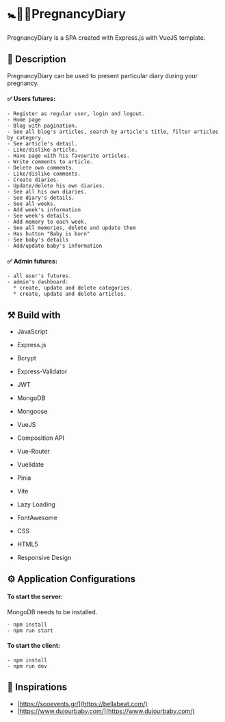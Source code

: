 # :baby_symbol::baby_bottle::memo:PregnancyDiary
PregnancyDiary is a SPA created with Express.js with VueJS template.

## :memo: Description
PregnancyDiary can be used to present particular diary during your pregnancy.

#### :white_check_mark: Users futures: 

    - Register as regular user, login and logout. 
    - Home page
    - Blog with pagination.
    - See all blog's articles, search by article's title, filter articles by category.
    - See article's detail.
    - Like/dislike article.
    - Have page with his favourite articles.
    - Write comments to article.
    - Delete own comments.
    - Like/dislike comments.
    - Create diaries.
    - Update/delete his own diaries.
    - See all his own diaries.
    - See diary's details.
    - See all weeks.
    - Add week's information
    - See week's details.
    - Add memory to each week.
    - See all memories, delete and update them
    - Has button "Baby is born"
    - See baby's details
    - Add/update baby's information
      
#### :white_check_mark: Admin futures: 

    - all user's futures.
    - admin's dashboard:  
      * create, update and delete categories.
      * create, update and delete articles.

## :hammer_and_pick: Build with

 - JavaScript

 - Express.js
 
 - Bcrypt
 
 - Express-Validator
 
 - JWT

 - MongoDB 

 - Mongoose 
 
 - VueJS

 - Composition API
 
 - Vue-Router
   
 - Vuelidate
   
 - Pinia

 - Vite
   
 - Lazy Loading
 
 - FontAwesome

 - CSS

 - HTML5
 
 - Responsive Design

## :gear: Application Configurations
 #### To start the server: 
 
MongoDB needs to be installed.

    - npm install
    - npm run start
    
 #### To start the client: 
 
    - npm install
    - npm run dev

## :star2: Inspirations

- [https://sooevents.gr/](https://bellabeat.com/)
- [https://www.dujourbaby.com/](https://www.dujourbaby.com/)

